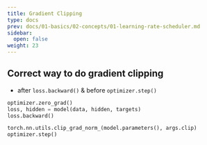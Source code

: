 ```yaml
---
title: Gradient Clipping
type: docs
prev: docs/01-basics/02-concepts/01-learning-rate-scheduler.md
sidebar:
  open: false
weight: 23
---
```


## Correct way to do gradient clipping

- after `loss.backward()` & before `optimizer.step()`

```python
optimizer.zero_grad()        
loss, hidden = model(data, hidden, targets)
loss.backward()

torch.nn.utils.clip_grad_norm_(model.parameters(), args.clip)
optimizer.step()
```

